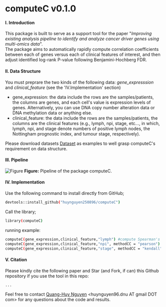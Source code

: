 # computeC v0.1.0
#### I. Introduction
This package is built to serve as a support tool for the paper "*Improving existing analysis pipeline to identify and analyze cancer driver genes using multi-omics data*". </br> The package aims to automatically rapidly compute correlation coefficients between each of genes versus each of clinical features of interest, and then adjust identified log-rank P-value following Benjamini-Hochberg FDR. </br> 

#### II. Data Structure
You must preprare the two kinds of the following data: *gene_expresssion* and *clinical_feature* (see the 'IV.Implementation' section) 
- gene_expression: the data include the rows are the samples/patients, the columns are genes, and each cell's value is expression levels of genes. Alternatively, you can use DNA copy number alteration data or DNA methylation data or anything else.
- clinical_feature: the data include the rows are the samples/patients, the columns are the clinical features (e.g., lymph, npi, stage, etc..., in which, lymph, npi, and stage denote numbers of positive lymph nodes, the Nottingham prognostic index, and tumour stage, respectively).

Please download datasets [Dataset](https://github.com/huynguyen250896/computeC/tree/master/Dataset) as examples to well grasp computeC's requirement on data structure.

#### III. Pipeline
![Figure](https://imgur.com/7XOxlHw.png)
**Figure:** Pipeline of the package computeC.

#### IV. Implementation
Use the following command to install directly from GitHub;
```sh
devtools::install_github("huynguyen250896/computeC")
```
Call the library;
```sh
library(computeC)
```
running example:
```sh
computeC(gene_expression,clinical_feature,"lymph") #compute Spearman's Rank correlation coefficients (default method)
computeC(gene_expression,clinical_feature,"npi", methodCC = "pearson") #compute Pearson's correlation coefficients
computeC(gene_expression,clinical_feature,"stage", methodCC = "kendall") #compute Kendall's correlation coefficients
```
#### V. Citation
Please kindly cite the following paper and Star (and Fork, if can) this Github repository if you use the tool in this repo: </br>
```sh
...
```

Feel free to contact [Quang-Huy Nguyen](https://github.com/huynguyen250896) <huynguyen96.dnu AT gmail DOT com> for any questions about the code and results.
